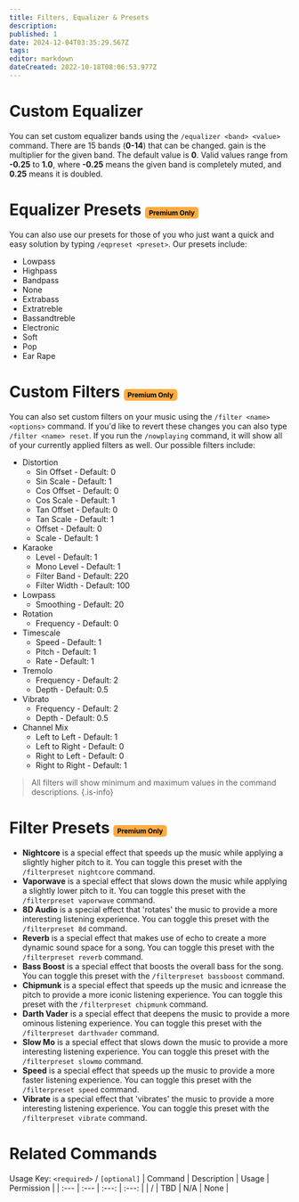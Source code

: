 ```yaml
---
title: Filters, Equalizer & Presets
description: 
published: 1
date: 2024-12-04T03:35:29.567Z
tags: 
editor: markdown
dateCreated: 2022-10-18T08:06:53.977Z
---
```


# Custom Equalizer

You can set custom equalizer bands using the `/equalizer <band> <value>` command. There are 15 bands (**0-14**) that can be changed. gain is the multiplier for the given band. The default value is **0**. Valid values range from **-0.25** to **1.0**, where **-0.25** means the given band is completely muted, and **0.25** means it is doubled.

# Equalizer Presets <span style="background-color: rgb(253, 172, 65); color: black; padding: 3px 7px; font-size: 12px; border-radius: 5px;">Premium Only</span>
You can also use our presets for those of you who just want a quick and easy solution by typing `/eqpreset <preset>`. Our presets include:

* Lowpass
* Highpass
* Bandpass
* None
* Extrabass
* Extratreble
* Bassandtreble
* Electronic
* Soft
* Pop
* Ear Rape

# Custom Filters <span style="background-color: rgb(253, 172, 65); color: black; padding: 3px 7px; font-size: 12px; border-radius: 5px;">Premium Only</span>

You can also set custom filters on your music using the `/filter <name> <options>` command. If you'd like to revert these changes you can also type `/filter <name> reset`. If you run the `/nowplaying` command, it will show all of your currently applied filters as well. Our possible filters include:

* Distortion
  * Sin Offset - Default: 0
  * Sin Scale - Default: 1
  * Cos Offset - Default: 0
  * Cos Scale - Default: 1
  * Tan Offset - Default: 0
  * Tan Scale - Default: 1
  * Offset - Default: 0
  * Scale - Default: 1
* Karaoke
  * Level - Default: 1
  * Mono Level - Default: 1
  * Filter Band - Default: 220
  * Filter Width - Default: 100
* Lowpass
  * Smoothing - Default: 20
* Rotation
  * Frequency - Default: 0
* Timescale
  * Speed - Default: 1
  * Pitch - Default: 1
  * Rate - Default: 1
* Tremolo
  * Frequency - Default: 2
  * Depth - Default: 0.5
* Vibrato
  * Frequency - Default: 2
  * Depth - Default: 0.5
* Channel Mix
  * Left to Left - Default: 1
  * Left to Right - Default: 0
  * Right to Left - Default: 0
  * Right to Right - Default: 1

> All filters will show minimum and maximum values in the command descriptions.
{.is-info}

# Filter Presets <span style="background-color: rgb(253, 172, 65); color: black; padding: 3px 7px; font-size: 12px; border-radius: 5px;">Premium Only</span>
* **Nightcore** is a special effect that speeds up the music while applying a slightly higher pitch to it. You can toggle this preset with the `/filterpreset nightcore` command.
* **Vaporwave** is a special effect that slows down the music while applying a slightly lower pitch to it. You can toggle this preset with the `/filterpreset vaporwave` command.
* **8D Audio** is a special effect that 'rotates' the music to provide a more interesting listening experience. You can toggle this preset with the `/filterpreset 8d` command.
* **Reverb** is a special effect that makes use of echo to create a more dynamic sound space for a song. You can toggle this preset with the `/filterpreset reverb` command.
* **Bass Boost** is a special effect that boosts the overall bass for the song. You can toggle this preset with the `/filterpreset bassboost` command.
* **Chipmunk** is a special effect that speeds up the music and icnrease the pitch to provide a more iconic listening experience. You can toggle this preset with the `/filterpreset chipmunk` command.
* **Darth Vader** is a special effect that deepens the music to provide a more ominous listening experience. You can toggle this preset with the `/filterpreset darthvader` command.
* **Slow Mo** is a special effect that slows down the music to provide a more interesting listening experience. You can toggle this preset with the `/filterpreset slowmo` command.
* **Speed** is a special effect that speeds up the music to provide a more faster listening experience. You can toggle this preset with the `/filterpreset speed` command.
* **Vibrate** is a special effect that 'vibrates' the music to provide a more interesting listening experience. You can toggle this preset with the `/filterpreset vibrate` command.

# Related Commands
Usage Key: `<required>` / `[optional]`
| Command | Description | Usage | Permission |
| :--- | :--- | :---: | :---: |
| / | TBD | N/A | None | 